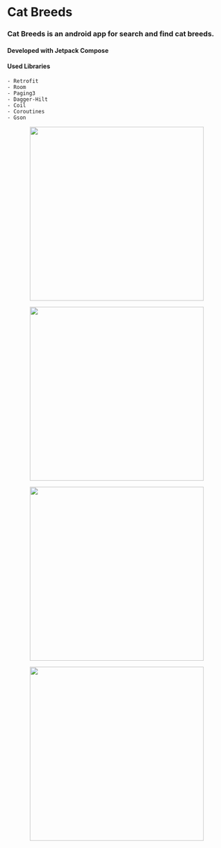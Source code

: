 # Cat Breeds

### Cat Breeds is an android app for search and find cat breeds.

#### Developed with Jetpack Compose

#### Used Libraries
```
- Retrofit
- Room
- Paging3
- Dagger-Hilt
- Coil
- Coroutines
- Gson
```
<p align="center">
<img src="https://github.com/hasangurbuzz/breeds-v1/blob/favorite/1.png" width="400" >
</p>

<p align="center">
<img src="https://github.com/hasangurbuzz/breeds-v1/blob/favorite/2.png" width="400" >
</p>

<p align="center">
<img src="https://github.com/hasangurbuzz/breeds-v1/blob/favorite/3.png" width="400" >
</p>

<p align="center">
<img src="https://github.com/hasangurbuzz/breeds-v1/blob/favorite/4.png" width="400" >
</p>
